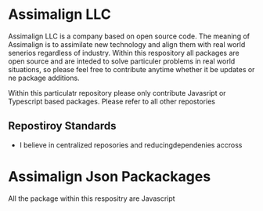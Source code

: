 # Assimalign LLC
Assimalign LLC is a company based on open source code. The meaning of Assimalign is to assimilate new technology and align them with real world senerios regardless of industry. Within this respository all packages are open source and are inteded to solve particuler problems in real world situations, so please feel free to contribute anytime whether it be updates or ne package additions.

Within this particulatr repository please only contribute Javasript or Typescript based packages. Please refer to all other repostories

## Repostiroy Standards
- I believe in centralized reposories and reducingdependenies accross
# Assimalign Json Packackages
All the package within this respositry are Javascript 
## 